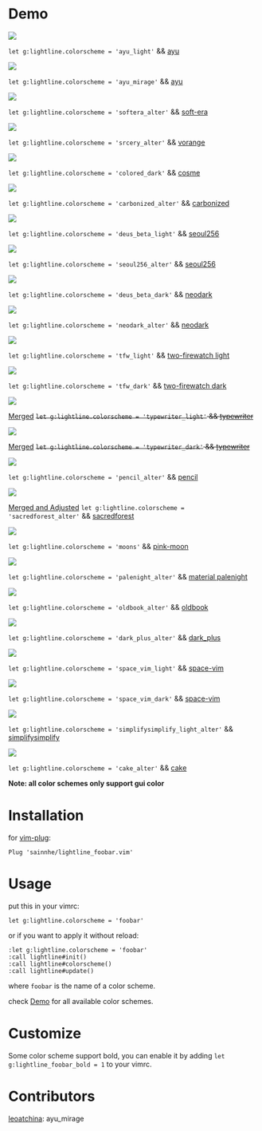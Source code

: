 # Demo

![](screenshot/ayu_light.png)

`let g:lightline.colorscheme = 'ayu_light'` && [ayu](https://github.com/ayu-theme/ayu-vim)

![](screenshot/ayu_mirage.png)

`let g:lightline.colorscheme = 'ayu_mirage'` && [ayu](https://github.com/ayu-theme/ayu-vim)

![](screenshot/softera_alter.png)

`let g:lightline.colorscheme = 'softera_alter'` && [soft-era](https://github.com/soft-aesthetic/soft-era-vim)

![](screenshot/srcery_alter.png)

`let g:lightline.colorscheme = 'srcery_alter'` && [vorange](https://github.com/Marfisc/vorange)

![](screenshot/colored_dark.png)

`let g:lightline.colorscheme = 'colored_dark'` && [cosme](https://github.com/beikome/cosme.vim)

![](screenshot/carbonized_alter.png)

`let g:lightline.colorscheme = 'carbonized_alter'` && [carbonized](https://github.com/nightsense/carbonized)

![](screenshot/deus_beta_light.png)

`let g:lightline.colorscheme = 'deus_beta_light'` && [seoul256](https://github.com/junegunn/seoul256.vim)

![](screenshot/seoul256_alter.png)

`let g:lightline.colorscheme = 'seoul256_alter'` && [seoul256](https://github.com/junegunn/seoul256.vim)

![](screenshot/deus_beta_dark.png)

`let g:lightline.colorscheme = 'deus_beta_dark'` && [neodark](https://github.com/KeitaNakamura/neodark.vim)

![](screenshot/neodark_alter.png)

`let g:lightline.colorscheme = 'neodark_alter'` && [neodark](https://github.com/KeitaNakamura/neodark.vim)

![](screenshot/tfw_light.png)

`let g:lightline.colorscheme = 'tfw_light'` && [two-firewatch light](https://github.com/rakr/vim-two-firewatch)

![](screenshot/tfw_dark.png)

`let g:lightline.colorscheme = 'tfw_dark'` && [two-firewatch dark](https://github.com/rakr/vim-two-firewatch)

![](screenshot/typewriter_light.png)

[Merged](https://github.com/logico-dev/typewriter/commit/81dd8738cfff6d9ce01e6c42d14b0761acbba064) ~~`let g:lightline.colorscheme = 'typewriter_light'` && [typewriter](https://github.com/logico-dev/typewriter)~~

![](screenshot/typewriter_dark.png)

[Merged](https://github.com/logico-dev/typewriter/commit/81dd8738cfff6d9ce01e6c42d14b0761acbba064) ~~`let g:lightline.colorscheme = 'typewriter_dark'` && [typewriter](https://github.com/logico-dev/typewriter)~~

![](screenshot/pencil_alter.png)

`let g:lightline.colorscheme = 'pencil_alter'` && [pencil](https://github.com/reedes/vim-colors-pencil)

![](screenshot/sacredforest.png)

[Merged and Adjusted](https://github.com/KKPMW/sacredforest-vim/pull/3) `let g:lightline.colorscheme = 'sacredforest_alter'` && [sacredforest](https://github.com/KKPMW/sacredforest-vim)

![](screenshot/moons.png)

`let g:lightline.colorscheme = 'moons'` && [pink-moon](https://github.com/sts10/vim-pink-moon)

![](screenshot/palenight_alter.png)

`let g:lightline.colorscheme = 'palenight_alter'` && [material palenight](https://github.com/kaicataldo/material.vim)

![](screenshot/oldbook_alter.png)

`let g:lightline.colorscheme = 'oldbook_alter'` && [oldbook](https://github.com/KKPMW/oldbook-vim)

![](screenshot/dark_plus_alter.png)

`let g:lightline.colorscheme = 'dark_plus_alter'` && [dark_plus](https://github.com/dunstontc/vim-vscode-theme)

![](screenshot/space_vim_light.png)

`let g:lightline.colorscheme = 'space_vim_light'` && [space-vim](https://github.com/liuchengxu/space-vim-theme)

![](screenshot/space_vim_dark.png)

`let g:lightline.colorscheme = 'space_vim_dark'` && [space-vim](https://github.com/liuchengxu/space-vim-theme)

![](screenshot/simplifysimplify_light_alter.png)

`let g:lightline.colorscheme = 'simplifysimplify_light_alter'` && [simplifysimplify](https://github.com/nightsense/simplifysimplify)

![](screenshot/cake_alter.png)

`let g:lightline.colorscheme = 'cake_alter'` && [cake](https://github.com/GGalizzi/cake-vim)

**Note: all color schemes only support gui color**

# Installation

for [vim-plug](https://github.com/junegunn/vim-plug):

```
Plug 'sainnhe/lightline_foobar.vim'
```

# Usage

put this in your vimrc:

```
let g:lightline.colorscheme = 'foobar'
```

or if you want to apply it without reload:

```
:let g:lightline.colorscheme = 'foobar'
:call lightline#init()
:call lightline#colorscheme()
:call lightline#update()
```

where `foobar` is the name of a color scheme.

check [Demo](https://github.com/sainnhe/lightline_foobar.vim#demo) for all available color schemes.

# Customize

Some color scheme support bold, you can enable it by adding `let g:lightline_foobar_bold = 1` to your vimrc.

# Contributors

[leoatchina](https://github.com/leoatchina): ayu_mirage
